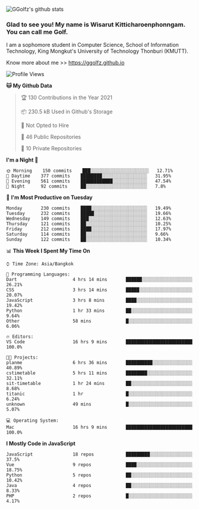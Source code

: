 ![GGolfz's github stats](https://github-readme-stats.vercel.app/api?username=ggolfz&count_private=true&show_icons=true&theme=radical)

### Glad to see you! My name is Wisarut Kitticharoenphonngam. You can call me Golf.

I am a sophomore student in Computer Science, School of Information Technology, King Mongkut's University of Technology Thonburi (KMUTT).

Know more about me >> https://ggolfz.github.io

<!--START_SECTION:waka-->
![Profile Views](http://img.shields.io/badge/Profile%20Views-54-blue)

**🐱 My Github Data** 

> 🏆 130 Contributions in the Year 2021
 > 
> 📦 230.5 kB Used in Github's Storage 
 > 
> 🚫 Not Opted to Hire
 > 
> 📜 46 Public Repositories 
 > 
> 🔑 10 Private Repositories  
 > 
**I'm a Night 🦉** 

```text
🌞 Morning    150 commits    ███░░░░░░░░░░░░░░░░░░░░░░   12.71% 
🌆 Daytime    377 commits    ████████░░░░░░░░░░░░░░░░░   31.95% 
🌃 Evening    561 commits    ████████████░░░░░░░░░░░░░   47.54% 
🌙 Night      92 commits     ██░░░░░░░░░░░░░░░░░░░░░░░   7.8%

```
📅 **I'm Most Productive on Tuesday** 

```text
Monday       230 commits    ████░░░░░░░░░░░░░░░░░░░░░   19.49% 
Tuesday      232 commits    █████░░░░░░░░░░░░░░░░░░░░   19.66% 
Wednesday    149 commits    ███░░░░░░░░░░░░░░░░░░░░░░   12.63% 
Thursday     121 commits    ██░░░░░░░░░░░░░░░░░░░░░░░   10.25% 
Friday       212 commits    ████░░░░░░░░░░░░░░░░░░░░░   17.97% 
Saturday     114 commits    ██░░░░░░░░░░░░░░░░░░░░░░░   9.66% 
Sunday       122 commits    ██░░░░░░░░░░░░░░░░░░░░░░░   10.34%

```


📊 **This Week I Spent My Time On** 

```text
⌚︎ Time Zone: Asia/Bangkok

💬 Programming Languages: 
Dart                     4 hrs 14 mins       ██████░░░░░░░░░░░░░░░░░░░   26.21% 
CSS                      3 hrs 14 mins       █████░░░░░░░░░░░░░░░░░░░░   20.07% 
JavaScript               3 hrs 8 mins        ████░░░░░░░░░░░░░░░░░░░░░   19.42% 
Python                   1 hr 33 mins        ██░░░░░░░░░░░░░░░░░░░░░░░   9.64% 
Other                    58 mins             █░░░░░░░░░░░░░░░░░░░░░░░░   6.06%

🔥 Editors: 
VS Code                  16 hrs 9 mins       █████████████████████████   100.0%

🐱‍💻 Projects: 
planme                   6 hrs 36 mins       ██████████░░░░░░░░░░░░░░░   40.89% 
cstimetable              5 hrs 11 mins       ████████░░░░░░░░░░░░░░░░░   32.11% 
sit-timetable            1 hr 24 mins        ██░░░░░░░░░░░░░░░░░░░░░░░   8.68% 
titanic                  1 hr                █░░░░░░░░░░░░░░░░░░░░░░░░   6.24% 
unknown                  49 mins             █░░░░░░░░░░░░░░░░░░░░░░░░   5.07%

💻 Operating System: 
Mac                      16 hrs 9 mins       █████████████████████████   100.0%

```

**I Mostly Code in JavaScript** 

```text
JavaScript               18 repos            █████████░░░░░░░░░░░░░░░░   37.5% 
Vue                      9 repos             ████░░░░░░░░░░░░░░░░░░░░░   18.75% 
Python                   5 repos             ██░░░░░░░░░░░░░░░░░░░░░░░   10.42% 
Java                     4 repos             ██░░░░░░░░░░░░░░░░░░░░░░░   8.33% 
PHP                      2 repos             █░░░░░░░░░░░░░░░░░░░░░░░░   4.17%

```



<!--END_SECTION:waka-->
